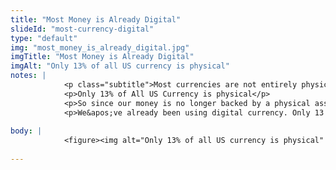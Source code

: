 ```yaml
--- 
title: "Most Money is Already Digital"
slideId: "most-currency-digital"
type: "default"
img: "most_money_is_already_digital.jpg"
imgTitle: "Most Money is Already Digital"
imgAlt: "Only 13% of all US currency is physical"
notes: | 
            <p class="subtitle">Most currencies are not entirely physical and are already represented digitally.</p>
            <p>Only 13% of All US Currency is physical</p>
            <p>So since our money is no longer backed by a physical asset, is it really different than digital currency? </p>
            <p>We&apos;ve already been using digital currency. Only 13 percent of all USD are represented with a physical note, the rest is just represented digitally in centralized ledgers controlled by banks. This is not endemic to the United States. Many fiat currencies are not backed by physical assets. The value has no physical representation, they are just numbers on a ledger&#x2026;.Sound familiar? </p>
        
body: | 
            <figure><img alt="Only 13% of all US currency is physical" src="images/most_money_is_already_digital.jpg" title="Most Money is Already Digital"></figure>
        
---
```

